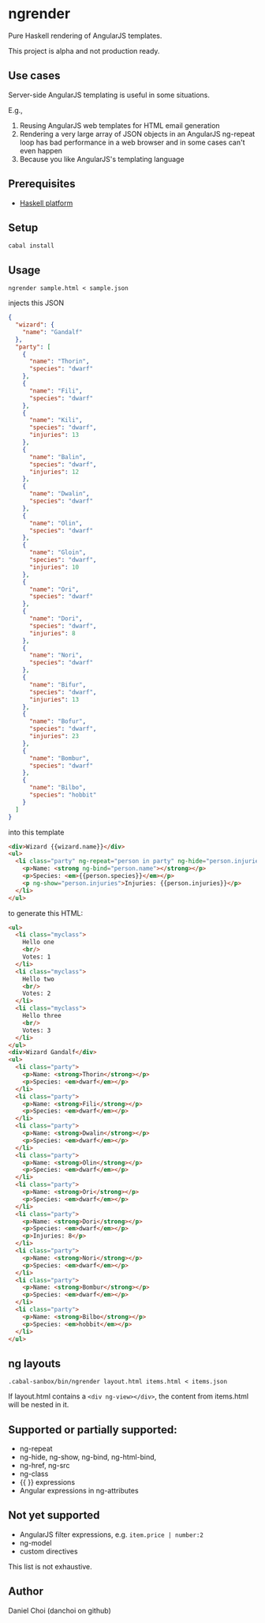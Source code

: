 # ngrender

Pure Haskell rendering of AngularJS templates.

This project is alpha and not production ready.

## Use cases

Server-side AngularJS templating is useful in some situations.

E.g.,

1. Reusing AngularJS web templates for HTML email generation
2. Rendering a very large array of JSON objects in an AngularJS ng-repeat loop 
   has bad performance in a web browser and in some cases can't even happen
3. Because you like AngularJS's templating language 

## Prerequisites

* [Haskell platform](https://www.haskell.org/platform)

## Setup

```
cabal install
```

## Usage

```
ngrender sample.html < sample.json
```

injects this JSON

```json
{
  "wizard": {
    "name": "Gandalf"
  },
  "party": [
    {
      "name": "Thorin",
      "species": "dwarf"
    },
    {
      "name": "Fili",
      "species": "dwarf"
    },
    {
      "name": "Kili",
      "species": "dwarf",
      "injuries": 13
    },
    {
      "name": "Balin",
      "species": "dwarf",
      "injuries": 12
    },
    {
      "name": "Dwalin",
      "species": "dwarf"
    },
    {
      "name": "Olin",
      "species": "dwarf"
    },
    {
      "name": "Gloin",
      "species": "dwarf",
      "injuries": 10
    },
    {
      "name": "Ori",
      "species": "dwarf"
    },
    {
      "name": "Dori",
      "species": "dwarf",
      "injuries": 8
    },
    {
      "name": "Nori",
      "species": "dwarf"
    },
    {
      "name": "Bifur",
      "species": "dwarf",
      "injuries": 13
    },
    {
      "name": "Bofur",
      "species": "dwarf",
      "injuries": 23
    },
    {
      "name": "Bombur",
      "species": "dwarf"
    },
    {
      "name": "Bilbo",
      "species": "hobbit"
    }
  ]
}
```

into this template

```html
<div>Wizard {{wizard.name}}</div>
<ul>
  <li class="party" ng-repeat="person in party" ng-hide="person.injuries && person.injuries > 9">
    <p>Name: <strong ng-bind="person.name"></strong></p>
    <p>Species: <em>{{person.species}}</em></p>
    <p ng-show="person.injuries">Injuries: {{person.injuries}}</p>
  </li>
</ul>
```

to generate this HTML:

```html
<ul>
  <li class="myclass">
    Hello one
    <br/> 
    Votes: 1
  </li>
  <li class="myclass">
    Hello two
    <br/> 
    Votes: 2
  </li>
  <li class="myclass">
    Hello three
    <br/> 
    Votes: 3
  </li>
</ul>
<div>Wizard Gandalf</div>
<ul>
  <li class="party">
    <p>Name: <strong>Thorin</strong></p>
    <p>Species: <em>dwarf</em></p>
  </li>
  <li class="party">
    <p>Name: <strong>Fili</strong></p>
    <p>Species: <em>dwarf</em></p>
  </li>
  <li class="party">
    <p>Name: <strong>Dwalin</strong></p>
    <p>Species: <em>dwarf</em></p>
  </li>
  <li class="party">
    <p>Name: <strong>Olin</strong></p>
    <p>Species: <em>dwarf</em></p>
  </li>
  <li class="party">
    <p>Name: <strong>Ori</strong></p>
    <p>Species: <em>dwarf</em></p>
  </li>
  <li class="party">
    <p>Name: <strong>Dori</strong></p>
    <p>Species: <em>dwarf</em></p>
    <p>Injuries: 8</p>
  </li>
  <li class="party">
    <p>Name: <strong>Nori</strong></p>
    <p>Species: <em>dwarf</em></p>
  </li>
  <li class="party">
    <p>Name: <strong>Bombur</strong></p>
    <p>Species: <em>dwarf</em></p>
  </li>
  <li class="party">
    <p>Name: <strong>Bilbo</strong></p>
    <p>Species: <em>hobbit</em></p>
  </li>
</ul>


```

## ng layouts

```
.cabal-sanbox/bin/ngrender layout.html items.html < items.json
```

If layout.html contains a `<div ng-view></div>`, the content from items.html
will be nested in it.


## Supported or partially supported:

* ng-repeat
* ng-hide, ng-show, ng-bind, ng-html-bind, 
* ng-href, ng-src
* ng-class
* {{ }} expressions
* Angular expressions in ng-attributes

## Not yet supported

* AngularJS filter expressions, e.g. `item.price | number:2`
* ng-model
* custom directives

This list is not exhaustive.


## Author

Daniel Choi (danchoi on github)



